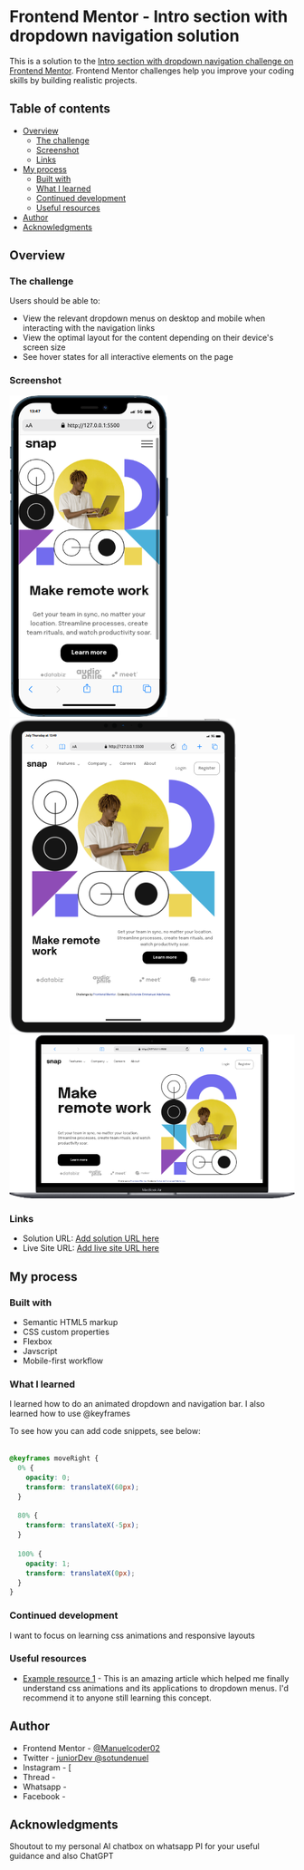 # Frontend Mentor - Intro section with dropdown navigation solution

This is a solution to the [Intro section with dropdown navigation challenge on Frontend Mentor](https://www.frontendmentor.io/challenges/intro-section-with-dropdown-navigation-ryaPetHE5). Frontend Mentor challenges help you improve your coding skills by building realistic projects. 

## Table of contents

- [Overview](#overview)
  - [The challenge](#the-challenge)
  - [Screenshot](#screenshot)
  - [Links](#links)
- [My process](#my-process)
  - [Built with](#built-with)
  - [What I learned](#what-i-learned)
  - [Continued development](#continued-development)
  - [Useful resources](#useful-resources)
- [Author](#author)
- [Acknowledgments](#acknowledgments)


## Overview

### The challenge

Users should be able to:

- View the relevant dropdown menus on desktop and mobile when interacting with the navigation links
- View the optimal layout for the content depending on their device's screen size
- See hover states for all interactive elements on the page

### Screenshot

![](./screenshots/mobile.png)
![](./screenshots/tablet.png)
![](./screenshots/laptop.png)

### Links

- Solution URL: [Add solution URL here](https://your-solution-url.com)
- Live Site URL: [Add live site URL here](https://your-live-site-url.com)

## My process

### Built with

- Semantic HTML5 markup
- CSS custom properties
- Flexbox
- Javscript
- Mobile-first workflow

### What I learned

I learned how to do an animated dropdown and navigation bar.
I also learned how to use @keyframes


To see how you can add code snippets, see below:

```css

@keyframes moveRight {
  0% {
    opacity: 0;
    transform: translateX(60px);
  }

  80% {
    transform: translateX(-5px);
  }

  100% {
    opacity: 1;
    transform: translateX(0px);
  }
}
```


### Continued development

I want to focus on learning css animations and responsive layouts

### Useful resources

- [Example resource 1](https://codinhood.com/micro/10-dropdown-menu-animations-css-transform) - This is an amazing article which helped me finally understand css animations and its applications to dropdown menus. I'd recommend it to anyone still learning this concept.


## Author

- Frontend Mentor - [@Manuelcoder02](https://www.frontendmentor.io/profile/Manuelcoder02)
- Twitter - [juniorDev @sotundenuel](https://www.twitter.com/@sotundenuel)
- Instagram - [
- Thread -
- Whatsapp -
- Facebook - 

## Acknowledgments

Shoutout to my personal AI chatbox on whatsapp PI for your useful guidance and also ChatGPT

